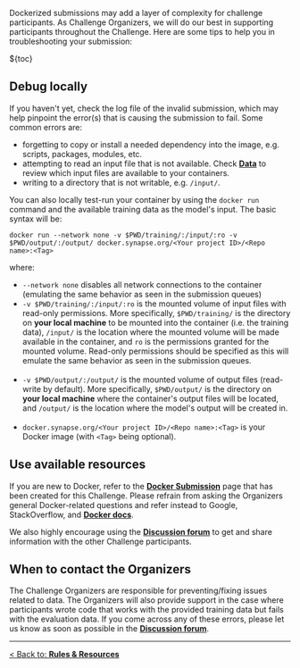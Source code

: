 Dockerized submissions may add a layer of complexity for challenge participants. As Challenge Organizers, we will do our best in supporting participants throughout the Challenge. Here are some tips to help you in troubleshooting your submission:

${toc}

## **Debug locally**
If you haven't yet, check the log file of the invalid submission, which may help pinpoint the error(s) that is causing the submission to fail. Some common errors are:

* forgetting to copy or install a needed dependency into the image, e.g. scripts, packages, modules, etc.
* attempting to read an input file that is not available. Check [**Data**](#!Synapse:syn18058986/wiki/588177) to review which input files are available to your containers.
* writing to a directory that is not writable, e.g. `/input/`.

You can also locally test-run your container by using the `docker run` command and the available training data as the model's input.  The basic syntax will be:

```
docker run --network none -v $PWD/training/:/input/:ro -v $PWD/output/:/output/ docker.synapse.org/<Your project ID>/<Repo name>:<Tag>
```
where:
* `--network none` disables all network connections to the container (emulating the same behavior as seen in the submission queues)
* `-v $PWD/training/:/input/:ro` is the mounted volume of input files with read-only permissions. More specifically, `$PWD/training/` is the directory on **your local machine** to be mounted into the container (i.e. the training data), `/input/` is the location where the mounted volume will be made available in the container, and `ro` is the permissions granted for the mounted volume. Read-only permissions should be specified as this will emulate the same behavior as seen in the submission queues.<br/><br/>
* `-v $PWD/output/:/output/` is the mounted volume of output files (read-write by default). More specifically, `$PWD/output/` is the directory on **your local machine** where the container's output files will be located, and `/output/` is the location where the model's output will be created in.<br/><br/>
* `docker.synapse.org/<Your project ID>/<Repo name>:<Tag>` is your Docker image (with `<Tag>` being optional).

## **Use available resources**
If you are new to Docker, refer to the [**Docker Submission**](#!Synapse:syn18058986/wiki/588179) page that has been created for this Challenge. Please refrain from asking the Organizers general Docker-related questions and refer instead to Google, StackOverflow, and [**Docker docs**](https://docs.docker.com/get-started/).

We also highly encourage using the [**Discussion forum**](#!Synapse:syn18058986/discussion/default) to get and share information with the other Challenge participants.

## **When to contact the Organizers**
The Challenge Organizers are responsible for preventing/fixing issues related to data. The Organizers will also provide support in the case where participants wrote code that works with the provided training data but fails with the evaluation data.  If you come across any of these errors, please let us know as soon as possible in the [**Discussion forum**](#!Synapse:syn18058986/discussion/default).

---
[< Back to: **Rules & Resources**](#!Synapse:syn18058986/wiki/588172)
